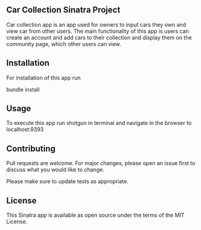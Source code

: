 
## Car Collection Sinatra Project

Car collection app is an app used for owners to input cars they own and view car from other users. The main functionality of this app is users can create an account and add cars to their collection and display them on the community page, which other users can view.

## Installation

For installation of this app run

bundle install

## Usage

To execute this app run shotgun in terminal and navigate in the browser to localhost:9393

## Contributing

Pull requests are welcome. For major changes, please open an issue first to discuss what you would like to change.

Please make sure to update tests as appropriate.

## License

This Sinatra app is available as open source under the terms of the MIT License.